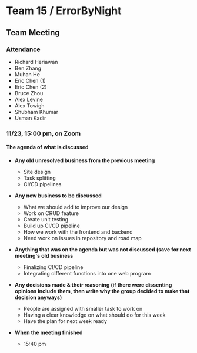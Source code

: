 # Team 15 / ErrorByNight
## Team Meeting
### Attendance
- Richard Heriawan
- Ben Zhang
- Muhan He
- Eric Chen (1)
- Eric Chen (2)
- Bruce Zhou
- Alex Levine
- Alex Towigh
- Shubham Khumar
- Usman Kadir
  
### 11/23,  15:00 pm, on Zoom
  
#### The agenda of what is discussed
- **Any old unresolved business from the previous meeting**
  - Site design
  - Task splitting
  - CI/CD pipelines
- **Any new business to be discussed**
  - What we should add to improve our design
  - Work on CRUD feature
  - Create unit testing
  - Build up CI/CD pipeline
  - How we work with the frontend and backend
  - Need work on issues in repository and road map

- **Anything that was on the agenda but was not discussed (save for next meeting's old business**
  - Finalizing CI/CD pipeline
  - Integrating different functions into one web program

- **Any decisions made & their reasoning (if there were dissenting opinions include them, then write why the group decided to make that decision anyways)**
  - People are assigned with smaller task to work on
  - Having a clear knowledge on what should do for this week
  - Have the plan for next week ready

- **When the meeting finished**
  - 15:40 pm